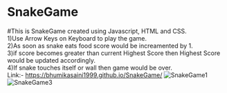 # SnakeGame
#This is SnakeGame created using Javascript, HTML and CSS.  
1)Use Arrow Keys on Keyboard to play the game.  
2)As soon as snake eats food score would be increamented by 1.  
3)if score becomes greater than current Highest Score then Highest Score would be updated accordingly.  
4)If snake touches itself or wall then game would be over.  
Link:- https://bhumikasaini1999.github.io/SnakeGame/
![SnakeGame1](https://user-images.githubusercontent.com/106880974/174433803-87246841-5f77-474e-967d-8d69c5112715.png)
![SnakeGame3](https://user-images.githubusercontent.com/106880974/174433820-e5a62087-6d70-425b-9f31-98e33bc72eef.png)
